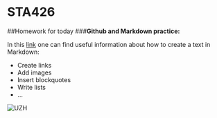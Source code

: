 # STA426
##Homework for today
###**Github and Markdown practice:**

In this [link](http://www.markdowntutorial.com/) one can find useful information about how to create a text in Markdown:
* Create links
* Add images
* Insert blockquotes
* Write lists
* ... 

![UZH](http://www.physik.uzh.ch/terrific/modules/Logo/img/uzh_logo_d_pos_web_main.jpg)
